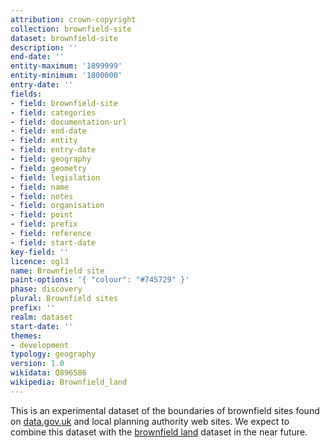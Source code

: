 ```yaml
---
attribution: crown-copyright
collection: brownfield-site
dataset: brownfield-site
description: ''
end-date: ''
entity-maximum: '1899999'
entity-minimum: '1800000'
entry-date: ''
fields:
- field: brownfield-site
- field: categories
- field: documentation-url
- field: end-date
- field: entity
- field: entry-date
- field: geography
- field: geometry
- field: legislation
- field: name
- field: notes
- field: organisation
- field: point
- field: prefix
- field: reference
- field: start-date
key-field: ''
licence: ogl3
name: Brownfield site
paint-options: '{ "colour": "#745729" }'
phase: discovery
plural: Brownfield sites
prefix: ''
realm: dataset
start-date: ''
themes:
- development
typology: geography
version: 1.0
wikidata: Q896586
wikipedia: Brownfield_land
---
```


This is an experimental dataset of the boundaries of brownfield sites found on [data.gov.uk](https://www.data.gov.uk/search?q=brownfield)
and local planning authority web sites.
We expect to combine this dataset with the [brownfield land](/dataset/brownfield-land) dataset in the near future.
